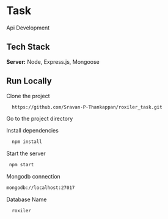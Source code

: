 # Task
Api Development



## Tech Stack

**Server:** Node, Express.js, Mongoose




## Run Locally

Clone the project

```bash
  https://github.com/Sravan-P-Thankappan/roxiler_task.git
```

Go to the project directory

Install dependencies

```bash
  npm install
```

Start the server

```bash
 npm start

```

Mongodb connection

```bash
mongodb://localhost:27017

```
Database Name
```bash
  roxiler
```
